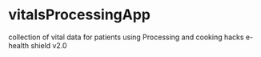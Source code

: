 # vitalsProcessingApp
collection of vital data for patients using Processing and cooking hacks e-health shield v2.0
